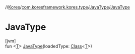 //[Kores](../../../index.md)/[com.koresframework.kores.type](../index.md)/[JavaType](index.md)/[JavaType](-java-type.md)

# JavaType

[jvm]\
fun <[T](index.md)> [JavaType](-java-type.md)(loadedType: [Class](https://docs.oracle.com/javase/8/docs/api/java/lang/Class.html)<[T](index.md)>)
